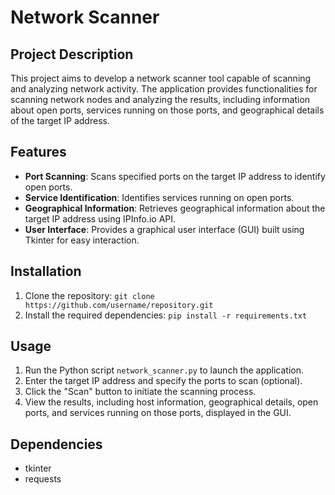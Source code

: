# Network Scanner

## Project Description
This project aims to develop a network scanner tool capable of scanning and analyzing network activity. The application provides functionalities for scanning network nodes and analyzing the results, including information about open ports, services running on those ports, and geographical details of the target IP address.

## Features
- **Port Scanning**: Scans specified ports on the target IP address to identify open ports.
- **Service Identification**: Identifies services running on open ports.
- **Geographical Information**: Retrieves geographical information about the target IP address using IPInfo.io API.
- **User Interface**: Provides a graphical user interface (GUI) built using Tkinter for easy interaction.

## Installation
1. Clone the repository: `git clone https://github.com/username/repository.git`
2. Install the required dependencies: `pip install -r requirements.txt`

## Usage
1. Run the Python script `network_scanner.py` to launch the application.
2. Enter the target IP address and specify the ports to scan (optional).
3. Click the "Scan" button to initiate the scanning process.
4. View the results, including host information, geographical details, open ports, and services running on those ports, displayed in the GUI.

## Dependencies
- tkinter
- requests

